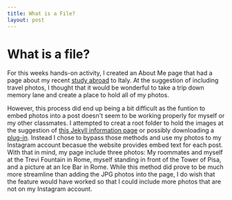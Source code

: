 ```yaml
---
title: What is a File?
layout: post
---
```


# What is a file? #

For this weeks hands-on activity, I created an About Me page that had a page about my recent [study abroad](/_posts/About-Me/Italy/2020-09-09-My-Short-Trip-to-Italy.md) to Italy. At the suggestion of including travel photos, I thought that it would be wonderful to take a trip down memory lane and create a place to hold all of my photos. 

However, this process did end up being a bit difficult as the funtion to embed photos into a post doesn't seem to be working properly for myself or my other classmates. I attempted to creat a root folder to hold the images at the suggestion of [this Jekyll information page](https://jekyllrb.com/docs/posts/#including-images-and-resources) or possibly downloading a [plug-in](https://nhoizey.github.io/jekyll-postfiles/). Instead I chose to bypass those methods and use my photos to my Instagram account becasue the website provides embed text for each post. With that in mind, my page include three photos: My roommates and myself at the Trevi Fountain in Rome, myself standing in front of the Tower of Pisa, and a picture at an Ice Bar in Rome. While this method did prove to be much more streamline than adding the JPG photos into the page, I do wish that the feature would have worked so that I could include more photos that are not on my Instagram account. 

